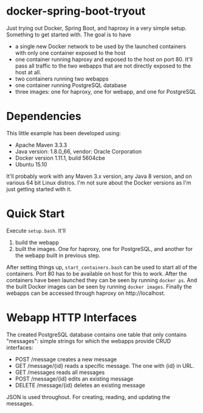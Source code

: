 # docker-spring-boot-tryout
Just trying out Docker, Spring Boot, and haproxy in a very simple setup. Something to get started with. The goal is to have

- a single new Docker network to be used by the launched containers with only
  one container exposed to the host
- one container running haproxy and exposed to the host on port 80. It'll pass
  all traffic to the two webapps that are not directly exposed to the host at
  all.
- two containers running two webapps
- one container running PostgreSQL database
- three images: one for haproxy, one for webapp, and one for PostgreSQL

# Dependencies

This little example has been developed using:

- Apache Maven 3.3.3
- Java version: 1.8.0_66, vendor: Oracle Corporation
- Docker version 1.11.1, build 5604cbe
- Ubuntu 15.10

It'll probably work with any Maven 3.x version, any Java 8 version, and on various 64 bit Linux distros. I'm not sure about the Docker versions as I'm just getting started with it.

# Quick Start

Execute `setup.bash`. It'll

1. build the webapp
2. built the images. One for haproxy, one for PostgreSQL, and another for the
   webapp built in previous step.

After setting things up, `start_containers.bash` can be used to start all of the
containers. Port 80 has to be available on host for this to work. After the
containers have been launched they can be seen by running `docker ps`. And the
built Docker images can be seen by running `docker images`. Finally the webapps
can be accessed through haproxy on http://localhost.

# Webapp HTTP Interfaces

The created PostgreSQL database contains one table that only contains
"messages": simple strings for which the webapps provide CRUD interfaces:

- POST   /message creates a new message
- GET    /message/{id} reads a specific message. The one with {id} in URL.
- GET    /messages reads all messages
- POST   /message/{id} edits an existing message
- DELETE /message/{id} deletes an existing message

JSON is used throughout. For creating, reading, and updating the messages.
